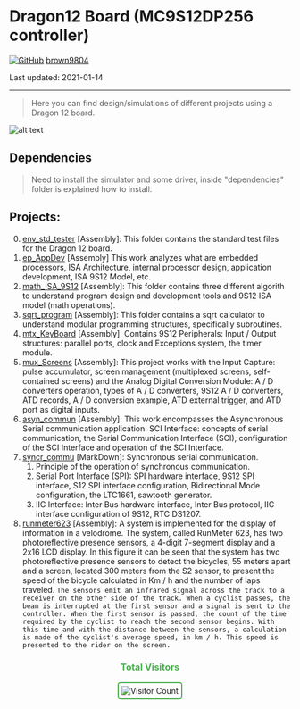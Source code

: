 # Dragon12 Board (MC9S12DP256 controller)


[![GitHub](https://img.shields.io/badge/--181717?logo=github&logoColor=ffffff)](https://github.com/)
[brown9804](https://github.com/brown9804)

Last updated: 2021-01-14

------------------------------------------

> Here you can find design/simulations of different projects using a Dragon 12 board.

![alt text](https://github.com/brown9804/Dragon12_MC9S12DP256/blob/main/8_runmeter623/docs/base_ref/Dragon12%2B_front.png?raw=true)

## Dependencies

> Need to install the simulator and some driver, inside "dependencies" folder is explained how to install.

## Projects:

0. [env_std_tester](./0-env_std_tester) [Assembly]: This folder contains the standard test files for the  Dragon 12 board.
1. [ep_AppDev](./1-ep_AppDev) [Assembly] This work analyzes what are embedded processors, ISA Architecture, internal processor design, application development, ISA 9S12 Model, etc.
2. [math_ISA_9S12](./2-math_ISA_9S12) [Assembly]: This folder contains three different algorith to understand program design and development tools and 9S12 ISA model (math operations).
3. [sqrt_program](./3-sqrt_program) [Assembly]: This folder contains a sqrt calculator to understand modular programming structures, specifically subroutines.
4. [mtx_KeyBoard](./4-mtx_KeyBoard) [Assembly]: Contains 9S12 Peripherals: Input / Output structures: parallel ports, clock and Exceptions system, the timer module. 
5. [mux_Screens](./5-mux_Screens) [Assembly]: This project works with the Input Capture: pulse accumulator, screen management (multiplexed screens, self-contained screens) and the Analog Digital Conversion Module: A / D converters operation, types of A / D converters, 9S12 A / D converters, ATD records, A / D conversion example, ATD external trigger, and ATD port as digital inputs. 
6. [asyn_commun](./6-asyn_commun) [Assembly]: This work encompasses the Asynchronous Serial communication application. SCI Interface: concepts of serial communication, the Serial Communication Interface (SCI), configuration of the SCI Interface and operation of the SCI Interface.
7. [syncr_commu](./7_syncr_commu) [MarkDown]: Synchronous serial communication.
      1. Principle of the operation of synchronous communication.
      2. Serial Port Interface (SPI): SPI hardware interface, 9S12 SPI interface, S12 SPI interface configuration, Bidirectional Mode configuration, the LTC1661, sawtooth generator.
      3. IIC Interface: Inter Bus hardware interface, Inter Bus protocol, IIC interface configuration of 9S12, RTC DS1207.
8. [runmeter623](./8_runmeter623) [Assembly]: A system is implemented for the display of information in a velodrome. The system, called RunMeter 623, has two photoreflective presence sensors, a 4-digit 7-segment display and a 2x16 LCD display. In this figure it can be seen that the system has two photoreflective presence sensors to detect the bicycles, 55 meters apart and a screen, located 300 meters from the S2 sensor, to present the speed of the bicycle calculated in Km / h and the number of laps traveled. `The sensors emit an infrared signal across the track to a receiver on the other side of the track. When a cyclist passes, the beam is interrupted at the first sensor and a signal is sent to the controller. When the first sensor is passed, the count of the time required by the cyclist to reach the second sensor begins. With this time and with the distance between the sensors, a calculation is made of the cyclist's average speed, in km / h. This speed is presented to the rider on the screen.`

<div align="center">
  <h3 style="color: #4CAF50;">Total Visitors</h3>
  <img src="https://profile-counter.glitch.me/brown9804/count.svg" alt="Visitor Count" style="border: 2px solid #4CAF50; border-radius: 5px; padding: 5px;"/>
</div>

